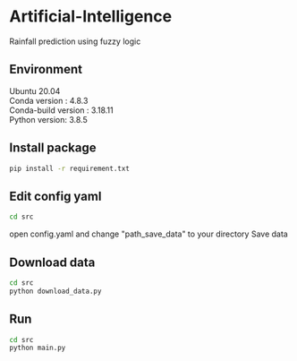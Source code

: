 # Artificial-Intelligence
Rainfall prediction using fuzzy logic 

## Environment
Ubuntu 20.04\
Conda version : 4.8.3\
Conda-build version : 3.18.11\
Python version: 3.8.5

## Install package
```bash
pip install -r requirement.txt
```

## Edit config yaml
```bash
cd src
```
open config.yaml and change "path_save_data" to your directory Save data


## Download data
```bash
cd src
python download_data.py
```

## Run
```bash
cd src
python main.py
```
